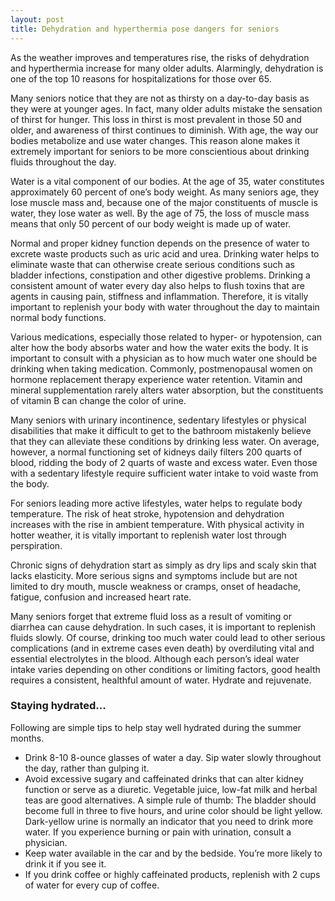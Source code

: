 ```yaml
---
layout: post
title: Dehydration and hyperthermia pose dangers for seniors
---
```


As the weather improves and temperatures rise, the risks of dehydration and hyperthermia increase for many older adults. Alarmingly, dehydration is one of the top 10 reasons for hospitalizations for those over 65.

Many seniors notice that they are not as thirsty on a day-to-day basis as they were at younger ages. In fact, many older adults mistake the sensation of thirst for hunger. This loss in thirst is most prevalent in those 50 and older, and awareness of thirst continues to diminish. With age, the way our bodies metabolize and use water changes. This reason alone makes it extremely important for seniors to be more conscientious about drinking fluids throughout the day.

Water is a vital component of our bodies. At the age of 35, water constitutes approximately 60 percent of one’s body weight. As many seniors age, they lose muscle mass and, because one of the major constituents of muscle is water, they lose water as well. By the age of 75, the loss of muscle mass means that only 50 percent of our body weight is made up of water.

Normal and proper kidney function depends on the presence of water to excrete waste products such as uric acid and urea. Drinking water helps to eliminate waste that can otherwise create serious conditions such as bladder infections, constipation and other digestive problems. Drinking a consistent amount of water every day also helps to flush toxins that are agents in causing pain, stiffness and inflammation. Therefore, it is vitally important to replenish your body with water throughout the day to maintain normal body functions.

Various medications, especially those related to hyper- or hypotension, can alter how the body absorbs water and how the water exits the body. It is important to consult with a physician as to how much water one should be drinking when taking medication. Commonly, postmenopausal women on hormone replacement therapy experience water retention. Vitamin and mineral supplementation rarely alters water absorption, but the constituents of vitamin B can change the color of urine.

Many seniors with urinary incontinence, sedentary lifestyles or physical disabilities that make it difficult to get to the bathroom mistakenly believe that they can alleviate these conditions by drinking less water. On average, however, a normal functioning set of kidneys daily filters 200 quarts of blood, ridding the body of 2 quarts of waste and excess water. Even those with a sedentary lifestyle require sufficient water intake to void waste from the body.

For seniors leading more active lifestyles, water helps to regulate body temperature. The risk of heat stroke, hypotension and dehydration increases with the rise in ambient temperature. With physical activity in hotter weather, it is vitally important to replenish water lost through perspiration.

Chronic signs of dehydration start as simply as dry lips and scaly skin that lacks elasticity. More serious signs and symptoms include but are not limited to dry mouth, muscle weakness or cramps, onset of headache, fatigue, confusion and increased heart rate.

Many seniors forget that extreme fluid loss as a result of vomiting or diarrhea can cause dehydration. In such cases, it is important to replenish fluids slowly. Of course, drinking too much water could lead to other serious complications (and in extreme cases even death) by overdiluting vital and essential electrolytes in the blood.
Although each person’s ideal water intake varies depending on other conditions or limiting factors, good health requires a consistent, healthful amount of water. Hydrate and rejuvenate.
 
### Staying hydrated...
Following are simple tips to help stay well hydrated during the summer months.
- Drink 8-10 8-ounce glasses of water a day. Sip water slowly throughout the day, rather than gulping it.
- Avoid excessive sugary and caffeinated drinks that can alter kidney function or serve as a diuretic. Vegetable juice, low-fat milk and herbal teas are good alternatives. A simple rule of thumb: The bladder should become full in three to five hours, and urine color should be light yellow. Dark-yellow urine is normally an indicator that you need to drink more water. If you experience burning or pain with urination, consult a physician.
- Keep water available in the car and by the bedside. You’re more likely to drink it if you see it.
- If you drink coffee or highly caffeinated products, replenish with 2 cups of water for every cup of coffee.
